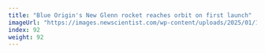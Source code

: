 ```yaml
---
title: "Blue Origin's New Glenn rocket reaches orbit on first launch"
imageUrl: "https://images.newscientist.com/wp-content/uploads/2025/01/16101349/SEI_236157315.jpg?width=788"
index: 92
weight: 92
---
```


